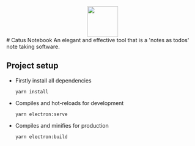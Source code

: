 <div align="center"><img src="https://pic.imgdb.cn/item/615b6ee22ab3f51d91933839.png" height="80" width="80"></div>
# Catus Notebook
An elegant and effective tool that is a 'notes as todos' note taking software.


## Project setup

- Firstly install all dependencies

	```shell
	yarn install
	```

- Compiles and hot-reloads for development

	```shell
	yarn electron:serve
	```

- Compiles and minifies for production

	```shell
	yarn electron:build
	```



